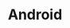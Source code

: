 ---
layout: list
type: tag
title: Android
slug: android
menu: true
description: >
  My android experiments
---